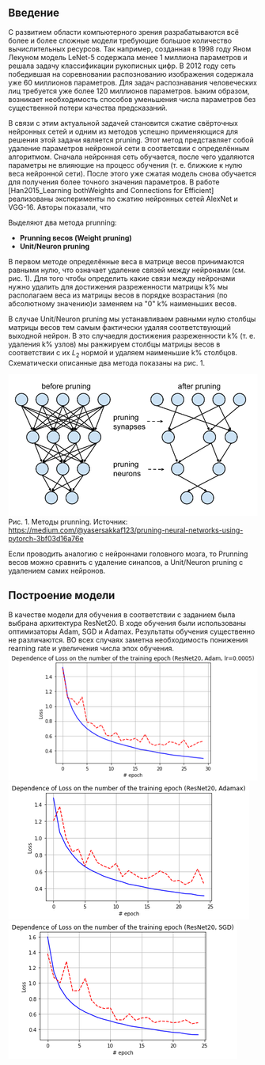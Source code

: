 ## Введение

С развитием области компьютерного зрения разрабатываются всё более и более сложные модели требующие большое количество вычислительных ресурсов. Так например, созданная в 1998 году Яном Лекуном модель LeNet-5 содержала менее 1 миллиона параметров и решала задачу классификации рукописных цифр. В 2012 году сеть победившая на соревновании распознованию изображения содержала уже 60 миллионов параметров. Для задач распознавания человеческих лиц требуется уже более 120 миллионов параметров. Ьаким образом, возникает необходимость способов уменьшения числа параметров без существенной потери качества предсказаний. 

В связи с этим актуальной задачей становится сжатие свёрточных нейронных сетей и одним из методов успешно применяющися для решения этой задачи является pruning. Этот метод представляет собой удаление параметров нейронной сети в соответсвии с определённым алгоритмом. Сначала нейронная сеть обучается, после чего удаляются параметры не влияющие на процесс обучения (т. е. ближкие к нулю веса нейронной сети). После этого уже сжатая модель снова обучается для получения более точного значения параметров. В работе [Han2015_Learning bothWeights and Connections for Efficient] реализованы эксперименты по сжатию нейронных сетей AlexNet и VGG-16. Авторы показали, что 

Выделяют два метода prunning:
* <b>Prunning весов (Weight pruning)</b>
* <b>Unit/Neuron pruning</b>

В первом методе определённые веса в матрице весов принимаются равными нулю, что означает удаление связей между нейронами (см. рис. 1). Для того чтобы определить какие связи между нейронами нужно удалить для достижения разреженности матрицы k% мы располагаем веса из матрицы весов в порядке возрастания (по абсолютному значению)и заменяем на "0" k% наименьших весов.

В случае Unit/Neuron pruning мы устанавливаем равными нулю столбцы матрицы весов тем самым фактически удаляя соответствующий выходной нейрон. В это случаедля достижения разреженности k% (т. е. удаления k% узлов) мы ранжируем столбцы матрицы весов в соответствии с их $L_2$ нормой и удаляем наименьшие k% столбцов. Схематически описанные два метода показаны на рис. 1.

![prunning.png](https://github.com/Svetlana19/Prunning/blob/main/images/prunning.png) Рис. 1. Методы prunning. Источник: https://medium.com/@yasersakkaf123/pruning-neural-networks-using-pytorch-3bf03d16a76e

Если проводить аналогию с нейроннами головного мозга, то Prunning весов можно сравнить с удаление синапсов, а Unit/Neuron pruning с удалением самих нейронов.

## Построение модели

В качестве модели для обучения в соответствии с заданием была выбрана архитектура ResNet20. В ходе обучения были использованы оптимизаторы Adam, SGD и Adamax.  Результаты обучения существенно не различаются. ВО всех случаях заметна необходимость понижения rearning rate и увеличения числа эпох обучения.
![resnet20_Adam_lr%3D0.0005.png](https://github.com/Svetlana19/Prunning/blob/main/results/resnet20_Adam_lr%3D0.0005.png)
![resnet20_Adamax_lr%3D0.002_betas%3D(0.9%2C%200.999)_eps%3D1e-08_weight_decay%3D0.png](https://github.com/Svetlana19/Prunning/blob/main/results/resnet20_Adamax_lr%3D0.002_betas%3D(0.9%2C%200.999)_eps%3D1e-08_weight_decay%3D0.png)
![resnet20_SGD_lr%3D0.01_momentum%3D0.9.png](https://github.com/Svetlana19/Prunning/blob/main/results/resnet20_SGD_lr%3D0.01_momentum%3D0.9.png)
